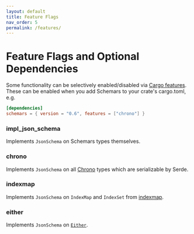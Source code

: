 ```yaml
---
layout: default
title: Feature Flags
nav_order: 5
permalink: /features/
---
```


# Feature Flags and Optional Dependencies

Some functionality can be selectively enabled/disabled via [Cargo features](https://doc.rust-lang.org/cargo/reference/manifest.html#the-features-section). These can be enabled when you add Schemars to your crate's cargo.toml, e.g.
```toml
[dependencies]
schemars = { version = "0.6", features = ["chrono"] }
```

<div class="indented">

### impl_json_schema
Implements `JsonSchema` on Schemars types themselves.

### chrono
Implements `JsonSchema` on all [Chrono](https://github.com/chronotope/chrono) types which are serializable by Serde.

### indexmap
Implements `JsonSchema` on `IndexMap` and `IndexSet` from [indexmap](https://github.com/bluss/indexmap).

### either
Implements `JsonSchema` on [`Either`](https://github.com/bluss/either).

</div>
